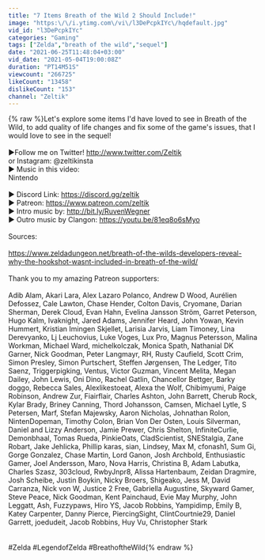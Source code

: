 ```yaml
---
title: "7 Items Breath of the Wild 2 Should Include!"
image: "https:\/\/i.ytimg.com\/vi\/l3DePcpkIYc\/hqdefault.jpg"
vid_id: "l3DePcpkIYc"
categories: "Gaming"
tags: ["Zelda","breath of the wild","sequel"]
date: "2021-06-25T11:48:04+03:00"
vid_date: "2021-05-04T19:00:08Z"
duration: "PT14M51S"
viewcount: "266725"
likeCount: "13458"
dislikeCount: "153"
channel: "Zeltik"
---
```

{% raw %}Let's explore some items I'd have loved to see in Breath of the Wild, to add quality of life changes and fix some of the game's issues, that I would love to see in the sequel!<br /><br />►Follow me on Twitter! <a rel="nofollow" target="blank" href="http://www.twitter.com/Zeltik">http://www.twitter.com/Zeltik</a><br />or Instagram: @zeltikinsta<br />► Music in this video:<br />Nintendo<br /><br />► Discord Link: <a rel="nofollow" target="blank" href="https://discord.gg/zeltik">https://discord.gg/zeltik</a><br />► Patreon: <a rel="nofollow" target="blank" href="https://www.patreon.com/zeltik">https://www.patreon.com/zeltik</a><br />► Intro music by: <a rel="nofollow" target="blank" href="http://bit.ly/RuvenWegner">http://bit.ly/RuvenWegner</a><br />► Outro music by Clangon: <a rel="nofollow" target="blank" href="https://youtu.be/81eq8o6sMyo">https://youtu.be/81eq8o6sMyo</a><br /><br />Sources:<br /><br /><a rel="nofollow" target="blank" href="https://www.zeldadungeon.net/breath-of-the-wilds-developers-reveal-why-the-hookshot-wasnt-included-in-breath-of-the-wild/">https://www.zeldadungeon.net/breath-of-the-wilds-developers-reveal-why-the-hookshot-wasnt-included-in-breath-of-the-wild/</a><br /><br />Thank you to my amazing Patreon supporters:<br /><br />Adib Alam, Akari Lara, Alex Lazaro Polanco, Andrew D Wood, Aurélien Defossez, Cale Lawton, Chase Hender, Colton Davis, Cryomane, Darian Sherman, Derek Cloud, Evan Hahn, Evelina Jansson Ström, Garret Peterson, Hugo Kalm, Ivaknight, Jared Adams, Jennifer Heard, John Yowan, Kevin Hummert, Kristian Imingen Skjellet, Larisia Jarvis, Liam Timoney, Lina Derevyanko, Lj Leuchovius, Luke Voges, Lux Pro, Magnus Petersson, Malina Workman, Michael Ward, michelkolczak, Monica Spath, Nathanial DK Garner, Nick Goodman, Peter Langmayr, RH, Rusty Caufield, Scott Crim, Simon Presley, Simon Purtschert, Steffen Jørgensen, The Ledger, Tito Saenz, Triggerpigking, Ventus, Victor Guzman, Vincent Melita, Megan Dailey, John Lewis, Oni Dino, Rachel Gatlin, Chancellor Bettger, Barky doggo, Rebecca Sales, Alexlikestoeat, Alexa the Wolf, Chibimyumi, Paige Robinson, Andrew Zur, Fiairflair, Charles Ashton, John Barrett, Cherub Rock, Kylar Brady, Briney Canning, Thord Johansson, Camsen, Michael Lytle, S Petersen, Marf, Stefan Majewsky, Aaron Nicholas, Johnathan Rolon, NintenDopeman, Timothy Colon, Brian Von Der Osten, Louis Silverman, Daniel and Lizzy Anderson, Jamie Prewer, Chris Shelton, InfiniteCurlie, Demonbhaal, Tomas Rueda, PinkieOats, CladScientist, SNEStalgia, Zane Robart, Jake Jehlicka, Phillip karas, sian, Lindsey, Max M, cfonash1, Sum Gi, Gorge Gonzalez, Chase Martin, Lord Ganon, Josh Archbold, Enthusiastic Gamer, Joel Andersson, Maro, Nova Harris, Christina B, Adam Labutka, Charles Szasz, 303cloud, RwbyJnpr8, Alissa Hartenbaum, Zeidan Dragmire, Josh Scheibe, Justin Boykin, Nicky Broers, Shigeako, Jess M, David Carranza, Nick von W, Justice 2 Free, Gabriella Augustine, Skyward Gamer, Steve Peace, Nick Goodman, Kent Painchaud, Evie May Murphy, John Leggatt, Ash, Fuzzypaws, Hiro YS, Jacob Robbins, Yampidimp, Emily B, Katey Carpenter, Danny Pierce, PiercingSight, ClintCourtnie29, Daniel Garrett, joedudeit, Jacob Robbins, Huy Vu, Christopher Stark<br /><br /><br />#Zelda #LegendofZelda #BreathoftheWild{% endraw %}
